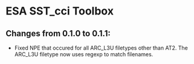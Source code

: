 # ESA SST_cci Toolbox


## Changes from 0.1.0 to 0.1.1:

* Fixed NPE that occured for all ARC_L3U filetypes other than AT2. The ARC_L3U filetype now uses regexp to match filenames.
